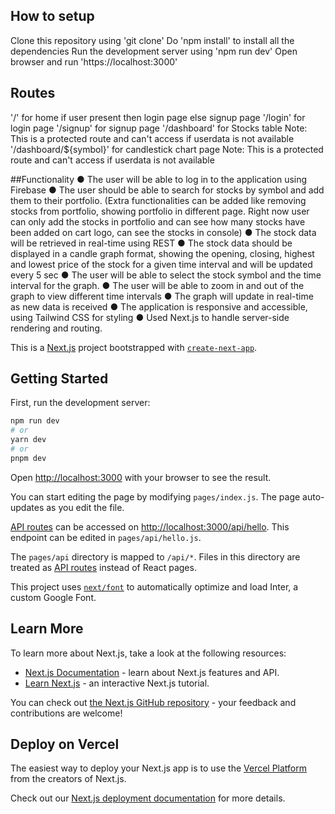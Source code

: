 ## How to setup
Clone this repository using 'git clone'
Do 'npm install' to install all the dependencies
Run the development server using 'npm run dev'
Open browser and run 'https://localhost:3000'

## Routes
'/' for home if user present then login page else signup page
'/login' for login page
'/signup' for signup page
'/dashboard' for Stocks table Note: This is a protected route and can't access if userdata is not available
'/dashboard/${symbol}' for candlestick chart page Note: This is a protected route and can't access if userdata is not available

##Functionality
● The user will be able to log in to the application using Firebase 
● The user should be able to search for stocks by symbol and add them to their portfolio. (Extra functionalities can be added like removing stocks from portfolio, showing portfolio in different page. Right now user can only add the stocks in portfolio and can see how many stocks have been added on cart logo, can see the stocks in console)
● The stock data will be retrieved in real-time using REST 
● The stock data should be displayed in a candle graph format, showing the opening, closing, highest and lowest price of the stock for a given time interval and will be updated every 5 sec
● The user will be able to select the stock symbol and the time interval for the graph.
● The user will be able to zoom in and out of the graph to view different time intervals
● The graph will update in real-time as new data is received
● The application is responsive and accessible, using Tailwind CSS for styling
● Used Next.js to handle server-side rendering and routing.


This is a [Next.js](https://nextjs.org/) project bootstrapped with [`create-next-app`](https://github.com/vercel/next.js/tree/canary/packages/create-next-app).

## Getting Started

First, run the development server:

```bash
npm run dev
# or
yarn dev
# or
pnpm dev
```

Open [http://localhost:3000](http://localhost:3000) with your browser to see the result.

You can start editing the page by modifying `pages/index.js`. The page auto-updates as you edit the file.

[API routes](https://nextjs.org/docs/api-routes/introduction) can be accessed on [http://localhost:3000/api/hello](http://localhost:3000/api/hello). This endpoint can be edited in `pages/api/hello.js`.

The `pages/api` directory is mapped to `/api/*`. Files in this directory are treated as [API routes](https://nextjs.org/docs/api-routes/introduction) instead of React pages.

This project uses [`next/font`](https://nextjs.org/docs/basic-features/font-optimization) to automatically optimize and load Inter, a custom Google Font.

## Learn More

To learn more about Next.js, take a look at the following resources:

- [Next.js Documentation](https://nextjs.org/docs) - learn about Next.js features and API.
- [Learn Next.js](https://nextjs.org/learn) - an interactive Next.js tutorial.

You can check out [the Next.js GitHub repository](https://github.com/vercel/next.js/) - your feedback and contributions are welcome!

## Deploy on Vercel

The easiest way to deploy your Next.js app is to use the [Vercel Platform](https://vercel.com/new?utm_medium=default-template&filter=next.js&utm_source=create-next-app&utm_campaign=create-next-app-readme) from the creators of Next.js.

Check out our [Next.js deployment documentation](https://nextjs.org/docs/deployment) for more details.
